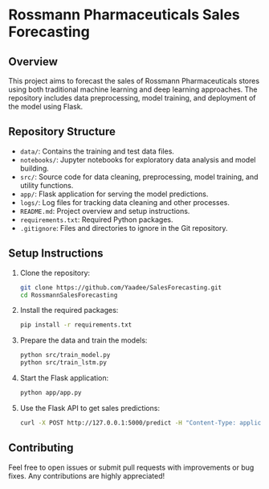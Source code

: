 # Rossmann Pharmaceuticals Sales Forecasting

## Overview

This project aims to forecast the sales of Rossmann Pharmaceuticals stores using both traditional machine learning and deep learning approaches. The repository includes data preprocessing, model training, and deployment of the model using Flask.

## Repository Structure

- `data/`: Contains the training and test data files.
- `notebooks/`: Jupyter notebooks for exploratory data analysis and model building.
- `src/`: Source code for data cleaning, preprocessing, model training, and utility functions.
- `app/`: Flask application for serving the model predictions.
- `logs/`: Log files for tracking data cleaning and other processes.
- `README.md`: Project overview and setup instructions.
- `requirements.txt`: Required Python packages.
- `.gitignore`: Files and directories to ignore in the Git repository.

## Setup Instructions

1. Clone the repository:

    ```sh
    git clone https://github.com/Yaadee/SalesForecasting.git
    cd RossmannSalesForecasting
    ```

2. Install the required packages:

    ```sh
    pip install -r requirements.txt
    ```

3. Prepare the data and train the models:

    ```sh
    python src/train_model.py
    python src/train_lstm.py
    ```

4. Start the Flask application:

    ```sh
    python app/app.py
    ```

5. Use the Flask API to get sales predictions:

    ```sh
    curl -X POST http://127.0.0.1:5000/predict -H "Content-Type: application/json" -d '{"Store": 1, "DayOfWeek": 4, "Customers": 300, "Open": 1, "Promo": 1, "StateHoliday": 0, "SchoolHoliday": 0, "Year": 2015, "Month": 7, "Day": 31, "WeekOfYear": 31, "CompetitionDistance": 200, "CompetitionOpenSinceMonth": 9, "CompetitionOpenSinceYear": 2008, "Promo2": 1, "Promo2SinceWeek": 13, "Promo2SinceYear": 2010, "PromoInterval": 0, "StoreType": 1, "Assortment": 1}'
    ```

## Contributing

Feel free to open issues or submit pull requests with improvements or bug fixes. Any contributions are highly appreciated!
